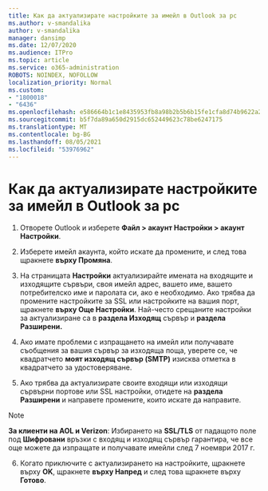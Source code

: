 ```yaml
---
title: Как да актуализирате настройките за имейл в Outlook за pc
ms.author: v-smandalika
author: v-smandalika
manager: dansimp
ms.date: 12/07/2020
ms.audience: ITPro
ms.topic: article
ms.service: o365-administration
ROBOTS: NOINDEX, NOFOLLOW
localization_priority: Normal
ms.custom:
- "1800018"
- "6436"
ms.openlocfilehash: e586664b1c1e8435953fb8a98b2b5b6b15fe1cfa8d74b9622a257cb1751fc799
ms.sourcegitcommit: b5f7da89a650d2915dc652449623c78be6247175
ms.translationtype: MT
ms.contentlocale: bg-BG
ms.lasthandoff: 08/05/2021
ms.locfileid: "53976962"
---
```

# <a name="how-to-update-email-settings-in-outlook-for-pc"></a>Как да актуализирате настройките за имейл в Outlook за pc

1. Отворете Outlook и изберете **Файл > акаунт Настройки > акаунт Настройки**.

2. Изберете имейл акаунта, който искате да промените, и след това щракнете **върху Промяна**. 

3. На страницата **Настройки** актуализирайте имената на входящите и изходящите сървъри, своя имейл адрес, вашето име, вашето потребителско име и паролата си, ако е необходимо. Ако трябва да промените настройките за SSL или настройките на вашия порт, щракнете **върху Още Настройки**. Най-често срещаните настройки за актуализиране са в **раздела Изходящ** сървър и **раздела Разширени.**

4. Ако имате проблеми с изпращането на имейл или получавате съобщения за вашия сървър за изходяща поща, уверете се, че квадратчето **моят изходящ сървър (SMTP)** изисква отметка в квадратчето за удостоверяване.

5. Ако трябва да актуализирате своите входящи или изходящи сървърни портове или SSL настройки, отидете на **раздела Разширени** и направете промените, които искате да направите.

> [!NOTE]
> **За клиенти на AOL и Verizon**: Избирането на **SSL/TLS** от падащото поле под **Шифровани** връзки с входящ и изходящ сървър гарантира, че все още можете да изпращате и получавате имейли след 7 ноември 2017 г.

6. Когато приключите с актуализирането на настройките, щракнете върху **OK**, щракнете **върху Напред** и след това щракнете върху **Готово**.


